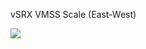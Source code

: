 vSRX VMSS Scale (East-West)


<a href="https://portal.azure.com/#create/Microsoft.Template/uri/https%3A%2F%2Fraw.githubusercontent.com%2Fazdolinski%2Fdeploy-vsrx-to-azure%2Fmain%2Fvsrx.scale.e-w%2Fvsrx.scale.e-w.json" target="_blank">
    <img src="http://azuredeploy.net/deploybutton.png"/>
</a>
